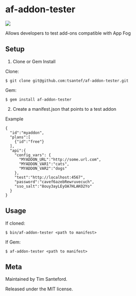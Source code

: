 af-addon-tester
===============

<img src="http://appfog.com/images/logo.png" />

Allows developers to test add-ons compatible with App Fog

## Setup ##

1) Clone or Gem Install

Clone:

    $ git clone git@github.com:tsantef/af-addon-tester.git

Gem:

    $ gem install af-addon-tester


2) Create a manifest.json that points to a test addon

Example

    {
      "id":"myaddon",
	  "plans":[
        {"id":"free"}
      ],
      "api":{
        "config_vars": {
          "MYADDON_URL":"http://some.url.com",
          "MYADDON_VAR1":"cats",
          "MYADDON_VAR2":"dogs"
        },
        "test":"http://localhost:4567",
        "password":"cavef6azebRewruvecuch",
        "sso_salt":"8ouy3ayLEyOA7HLAKO2Yo"
      }
    }


## Usage ##

If cloned:

    $ bin/af-addon-tester <path to manifest>

If Gem:

    $ af-addon-tester <path to manifest>


## Meta ##

Maintained by Tim Santeford.

Released under the MIT license.
